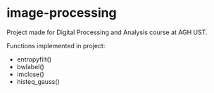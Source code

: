 # image-processing
 
Project made for Digital Processing and Analysis course at AGH UST.

Functions implemented in project:
- entropyfilt()
- bwlabel()
- imclose()
- histeq_gauss()
